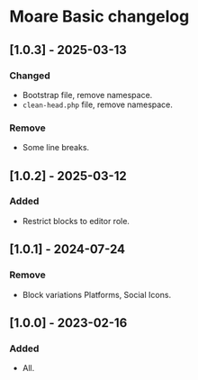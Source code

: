 # Moare Basic changelog

## [1.0.3] - 2025-03-13
### Changed
- Bootstrap file, remove namespace.
- `clean-head.php` file, remove namespace.

### Remove
- Some line breaks.

## [1.0.2] - 2025-03-12
### Added
- Restrict blocks to editor role.

## [1.0.1] - 2024-07-24
### Remove
- Block variations Platforms, Social Icons.

## [1.0.0] - 2023-02-16
### Added
- All.
